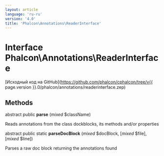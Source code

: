 ```yaml
---
layout: article
language: 'ru-ru'
version: '4.0'
title: 'Phalcon\Annotations\ReaderInterface'
---
```

# Interface **Phalcon\Annotations\ReaderInterface**

[Исходный код на GitHub](https://github.com/phalcon/cphalcon/tree/v{{ page.version }}.0/phalcon/annotations/readerinterface.zep)

## Methods

abstract public **parse** (*mixed* $className)

Reads annotations from the class dockblocks, its methods and/or properties

abstract public static **parseDocBlock** (*mixed* $docBlock, [*mixed* $file], [*mixed* $line])

Parses a raw doc block returning the annotations found